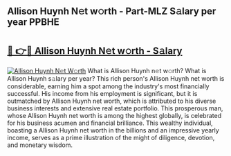 ## Allison Huynh N𝚎t w𝚘rth - Part-MLZ S𝚊lary per year PPBHE

# <h2><a href="http://gc4cf4z.nevu.top/?p=Allison+Huynh">🔗 👉🔴 Allison Huynh N𝚎t w𝚘rth - S𝚊lary</a></h2>

[![Allison Huynh N𝚎t W𝚘rth](https://i.imgur.com/Oavwk0R.jpeg)](http://gc4cf4z.nevu.top/?p=Allison+Huynh)
What is Allison Huynh n𝚎t w𝚘rth? What is Allison Huynh s𝚊lary per year?
This rich person's Allison Huynh net worth is considerable, earning him a spot among the industry's most financially successful. His income from his employment is significant, but it is outmatched by Allison Huynh net worth, which is attributed to his diverse business interests and extensive real estate portfolio. This prosperous man, whose Allison Huynh net worth is among the highest globally, is celebrated for his business acumen and financial brilliance. This wealthy individual, boasting a Allison Huynh net worth in the billions and an impressive yearly income, serves as a prime illustration of the might of diligence, devotion, and monetary wisdom.
